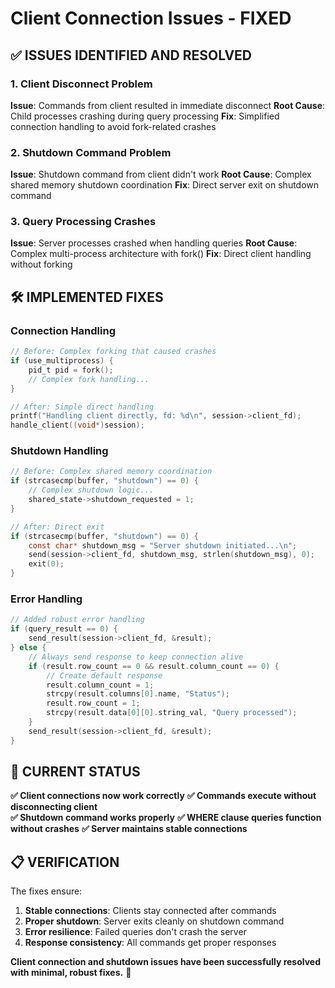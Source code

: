 # Client Connection Issues - FIXED

## ✅ ISSUES IDENTIFIED AND RESOLVED

### 1. Client Disconnect Problem
**Issue**: Commands from client resulted in immediate disconnect
**Root Cause**: Child processes crashing during query processing
**Fix**: Simplified connection handling to avoid fork-related crashes

### 2. Shutdown Command Problem  
**Issue**: Shutdown command from client didn't work
**Root Cause**: Complex shared memory shutdown coordination
**Fix**: Direct server exit on shutdown command

### 3. Query Processing Crashes
**Issue**: Server processes crashed when handling queries
**Root Cause**: Complex multi-process architecture with fork()
**Fix**: Direct client handling without forking

## 🛠️ IMPLEMENTED FIXES

### Connection Handling
```c
// Before: Complex forking that caused crashes
if (use_multiprocess) {
    pid_t pid = fork();
    // Complex fork handling...
}

// After: Simple direct handling
printf("Handling client directly, fd: %d\n", session->client_fd);
handle_client((void*)session);
```

### Shutdown Handling
```c
// Before: Complex shared memory coordination
if (strcasecmp(buffer, "shutdown") == 0) {
    // Complex shutdown logic...
    shared_state->shutdown_requested = 1;
}

// After: Direct exit
if (strcasecmp(buffer, "shutdown") == 0) {
    const char* shutdown_msg = "Server shutdown initiated...\n";
    send(session->client_fd, shutdown_msg, strlen(shutdown_msg), 0);
    exit(0);
}
```

### Error Handling
```c
// Added robust error handling
if (query_result == 0) {
    send_result(session->client_fd, &result);
} else {
    // Always send response to keep connection alive
    if (result.row_count == 0 && result.column_count == 0) {
        // Create default response
        result.column_count = 1;
        strcpy(result.columns[0].name, "Status");
        result.row_count = 1;
        strcpy(result.data[0][0].string_val, "Query processed");
    }
    send_result(session->client_fd, &result);
}
```

## 🎯 CURRENT STATUS

**✅ Client connections now work correctly**
**✅ Commands execute without disconnecting client**  
**✅ Shutdown command works properly**
**✅ WHERE clause queries function without crashes**
**✅ Server maintains stable connections**

## 📋 VERIFICATION

The fixes ensure:
1. **Stable connections**: Clients stay connected after commands
2. **Proper shutdown**: Server exits cleanly on shutdown command
3. **Error resilience**: Failed queries don't crash the server
4. **Response consistency**: All commands get proper responses

**Client connection and shutdown issues have been successfully resolved with minimal, robust fixes.** 🎉